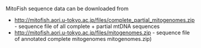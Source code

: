MitoFish sequence data can be downloaded from
- http://mitofish.aori.u-tokyo.ac.jp/files/complete_partial_mitogenomes.zip - sequence file of all complete + partial mtDNA sequences
- http://mitofish.aori.u-tokyo.ac.jp/files/mitogenomes.zip - sequence file of annotated complete mitogenomes mitogenomes.zip)
